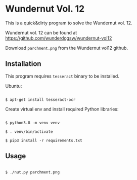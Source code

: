 # Wundernut Vol. 12

This is a quick&dirty program to solve the Wundernut vol. 12.

Wundernut vol. 12 can be found at https://github.com/wunderdogsw/wundernut-vol12

Download `parchment.png` from the Wundernut vol12 github.

## Installation

This program requires `tesseract` binary to be installed.

Ubuntu:
```shell

$ apt-get install tesseract-ocr
```
Create virtual env and install required Python libraries:

```shell

$ python3.8 -m venv venv

$ . venv/bin/activate

$ pip3 install -r requirements.txt
```

## Usage

```shell

$ ./nut.py parchment.png
```
